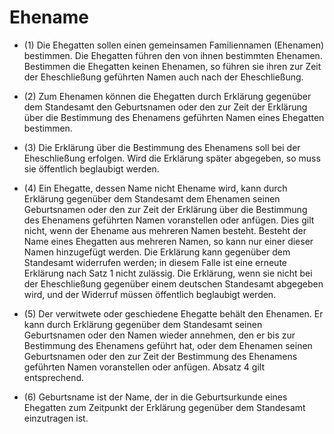 # Ehename

- (1) Die Ehegatten sollen einen gemeinsamen Familiennamen (Ehenamen) bestimmen. Die Ehegatten führen den von ihnen bestimmten Ehenamen. Bestimmen die Ehegatten keinen Ehenamen, so führen sie ihren zur Zeit der Eheschließung geführten Namen auch nach der Eheschließung.

- (2) Zum Ehenamen können die Ehegatten durch Erklärung gegenüber dem Standesamt den Geburtsnamen oder den zur Zeit der Erklärung über die Bestimmung des Ehenamens geführten Namen eines Ehegatten bestimmen.

- (3) Die Erklärung über die Bestimmung des Ehenamens soll bei der Eheschließung erfolgen. Wird die Erklärung später abgegeben, so muss sie öffentlich beglaubigt werden.

- (4) Ein Ehegatte, dessen Name nicht Ehename wird, kann durch Erklärung gegenüber dem Standesamt dem Ehenamen seinen Geburtsnamen oder den zur Zeit der Erklärung über die Bestimmung des Ehenamens geführten Namen voranstellen oder anfügen. Dies gilt nicht, wenn der Ehename aus mehreren Namen besteht. Besteht der Name eines Ehegatten aus mehreren Namen, so kann nur einer dieser Namen hinzugefügt werden. Die Erklärung kann gegenüber dem Standesamt widerrufen werden; in diesem Falle ist eine erneute Erklärung nach Satz 1 nicht zulässig. Die Erklärung, wenn sie nicht bei der Eheschließung gegenüber einem deutschen Standesamt abgegeben wird, und der Widerruf müssen öffentlich beglaubigt werden.

- (5) Der verwitwete oder geschiedene Ehegatte behält den Ehenamen. Er kann durch Erklärung gegenüber dem Standesamt seinen Geburtsnamen oder den Namen wieder annehmen, den er bis zur Bestimmung des Ehenamens geführt hat, oder dem Ehenamen seinen Geburtsnamen oder den zur Zeit der Bestimmung des Ehenamens geführten Namen voranstellen oder anfügen. Absatz 4 gilt entsprechend.

- (6) Geburtsname ist der Name, der in die Geburtsurkunde eines Ehegatten zum Zeitpunkt der Erklärung gegenüber dem Standesamt einzutragen ist.

